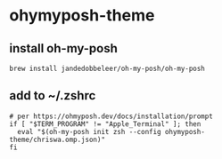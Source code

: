 # ohymyposh-theme

## install oh-my-posh

```
brew install jandedobbeleer/oh-my-posh/oh-my-posh
```

## add to ~/.zshrc

```
# per https://ohmyposh.dev/docs/installation/prompt
if [ "$TERM_PROGRAM" != "Apple_Terminal" ]; then
  eval "$(oh-my-posh init zsh --config ohymyposh-theme/chriswa.omp.json)"
fi
```

